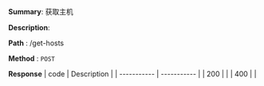 **Summary**: 获取主机

**Description**:

**Path** : /get-hosts

**Method** : `POST`

**Response**
| code      | Description |
| ----------- | ----------- |
|  200   |       |
|  400   |       |

